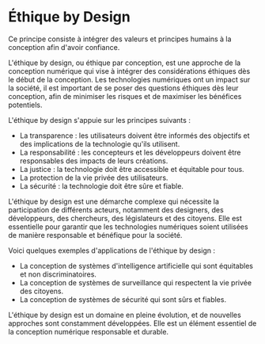 # **Éthique by Design**


Ce principe consiste à intégrer des valeurs et principes humains à la conception afin d'avoir confiance.  

L'éthique by design, ou éthique par conception, est une approche de la conception numérique qui vise à intégrer des considérations éthiques dès le début de la conception. Les technologies numériques ont un impact sur la société, il est important de se poser des questions éthiques dès leur conception, afin de minimiser les risques et de maximiser les bénéfices potentiels.

L'éthique by design s'appuie sur les principes suivants :

* La transparence : les utilisateurs doivent être informés des objectifs et des implications de la technologie qu'ils utilisent.
* La responsabilité : les concepteurs et les développeurs doivent être responsables des impacts de leurs créations.
* La justice : la technologie doit être accessible et équitable pour tous.
* La protection de la vie privée des utilisateurs.
* La sécurité : la technologie doit être sûre et fiable.

L'éthique by design est une démarche complexe qui nécessite la participation de différents acteurs, notamment des designers, des développeurs, des chercheurs, des législateurs et des citoyens. Elle est essentielle pour garantir que les technologies numériques soient utilisées de manière responsable et bénéfique pour la société.

Voici quelques exemples d'applications de l'éthique by design :
* La conception de systèmes d'intelligence artificielle qui sont équitables et non discriminatoires.
* La conception de systèmes de surveillance qui respectent la vie privée des citoyens.
* La conception de systèmes de sécurité qui sont sûrs et fiables.

L'éthique by design est un domaine en pleine évolution, et de nouvelles approches sont constamment développées. Elle est un élément essentiel de la conception numérique responsable et durable.
